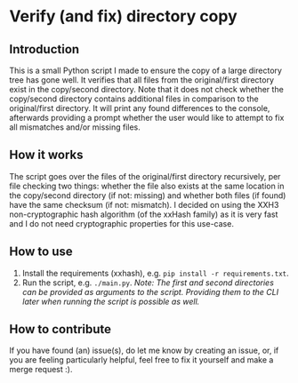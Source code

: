 # Verify (and fix) directory copy
## Introduction
This is a small Python script I made to ensure the copy of a large directory tree has gone well. It verifies that all files from the original/first directory exist in the copy/second directory. Note that it does not check whether the copy/second directory contains additional files in comparison to the original/first directory. It will print any found differences to the console, afterwards providing a prompt whether the user would like to attempt to fix all mismatches and/or missing files.

## How it works
The script goes over the files of the original/first directory recursively, per file checking two things: whether the file also exists at the same location in the copy/second directory (if not: missing) and whether both files (if found) have the same checksum (if not: mismatch). I decided on using the XXH3 non-cryptographic hash algorithm (of the xxHash family) as it is very fast and I do not need cryptographic properties for this use-case.

## How to use
1. Install the requirements (xxhash), e.g. `pip install -r requirements.txt`.
2. Run the script, e.g. `./main.py`. *Note: The first and second directories can be provided as arguments to the script. Providing them to the CLI later when running the script is possible as well.*

## How to contribute
If you have found (an) issue(s), do let me know by creating an issue, or, if you are feeling particularly helpful, feel free to fix it yourself and make a merge request :).
